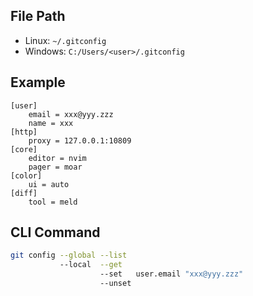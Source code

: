 ## File Path

* Linux: `~/.gitconfig`
* Windows: `C:/Users/<user>/.gitconfig`

## Example

```
[user]
    email = xxx@yyy.zzz
    name = xxx
[http]
    proxy = 127.0.0.1:10809
[core]
    editor = nvim
    pager = moar
[color]
    ui = auto
[diff]
    tool = meld
```

## CLI Command

```sh
git config --global --list
           --local  --get
                    --set   user.email "xxx@yyy.zzz"
                    --unset
```
